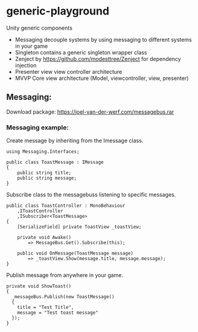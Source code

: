 # generic-playground
Unity generic components
- Messaging decouple systems by using messaging to different systems in your game
- Singleton contains a generic singleton wrapper class
- Zenject by https://github.com/modesttree/Zenject for dependency injection
- Presenter view view controller architecture
- MVVP Core view architecture (Model, viewcontroller, view, presenter)


## Messaging:
Download package: https://joel-van-der-werf.com/messagebus.rar 

### Messaging example:

Create message by inheriting from the Imessage class.

```
using Messaging.Interfaces;

public class ToastMessage : IMessage
{
    public string title;
    public string message;
}
```

Subscribe class to the messagebuss listening to specific messages.

```
public class ToastController : MonoBehaviour
    ,IToastController
    ,ISubscriber<ToastMessage>
{
    [SerializeField] private ToastView _toastView;

    private void Awake()
        => MessageBus.Get().Subscribe(this);

    public void OnMessage(ToastMessage message)
        => _toastView.Show(message.title, message.message);
}
```

Publish message from anywhere in your game.

```
private void ShowToast()
{
  _messageBus.Publish(new ToastMessage()
  {
    title = "Test Title",
    message = "Test toast message"
  });
}
```
